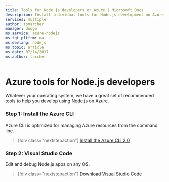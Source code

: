 ```yaml
---
title: Tools for Node.js developers on Azure | Microsoft Docs
description: Install individual tools for Node.js development on Azure
services: multiple
author: tomarcher
manager: douge
ms.service: azure-nodejs
ms.tgt_pltfrm: na
ms.devlang: nodejs
ms.topic: article
ms.date: 07/14/2017 
ms.author: tarcher
---
```


# Azure tools for Node.js developers
Whatever your operating system, we have a great set of recommended tools to help you develop using Node.js on Azure.

### Step 1: Install the Azure CLI
Azure CLI is optimized for managing Azure resources from the command line.
 
> [!div class="nextstepaction"]
> [Install the Azure CLI 2.0](https://docs.microsoft.com/cli/azure/install-az-cli2)

### Step 2: Visual Studio Code
Edit and debug Node.js apps on any OS.
 
> [!div class="nextstepaction"]
> [Download Visual Studio Code](https://code.visualstudio.com)